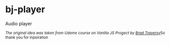 # bj-player
Audio player


<small><i>The original idea was taken from Udeme course on Vanilla JS Progect by <a href="https://github.com/bradtraversy" target="_blank">Brad Traversy</a></i>So thank you for inpsiration<small>
